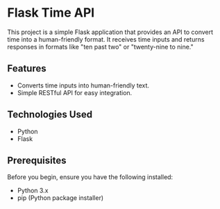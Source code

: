 # Flask Time API

This project is a simple Flask application that provides an API to convert time into a human-friendly format. It receives time inputs and returns responses in formats like "ten past two" or "twenty-nine to nine."

## Features

- Converts time inputs into human-friendly text.
- Simple RESTful API for easy integration.

## Technologies Used

- Python
- Flask

## Prerequisites

Before you begin, ensure you have the following installed:

- Python 3.x
- pip (Python package installer)

